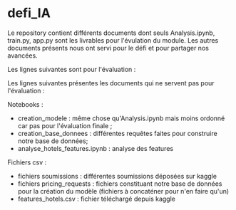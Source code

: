 # defi_IA

Le repository contient différents documents dont seuls Analysis.ipynb, train.py, app.py sont les livrables pour l'évulation du module. Les autres documents présents nous ont servi pour le défi et pour partager nos avancées.

Les lignes suivantes sont pour l'évaluation :






Les lignes suivantes présentes les documents qui ne servent pas pour l'évaluation :

Notebooks :
- creation_modele : même chose qu'Analysis.ipynb mais moins ordonné car pas pour l'évaluation finale ;
- creation_base_donnees : différentes requêtes faites pour construire notre base de données;
- analyse_hotels_features.ipynb : analyse des features

Fichiers csv :
- fichiers soumissions : différentes soumissions déposées sur kaggle
- fichiers pricing_requests : fichiers constituant notre base de données pour la création du modèle (fichiers à concaténer pour n'en faire qu'un)
- features_hotels.csv : fichier téléchargé depuis kaggle
